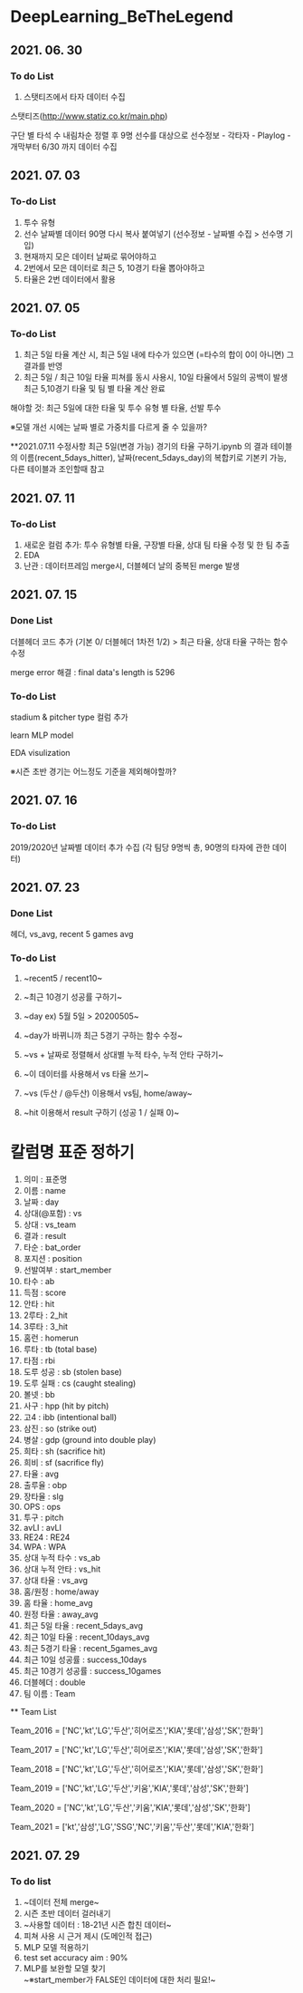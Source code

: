 # DeepLearning_BeTheLegend

## 2021. 06. 30
### To do List
1. 스탯티즈에서 타자 데이터 수집

스탯티즈(http://www.statiz.co.kr/main.php)

구단 별 타석 수 내림차순 정렬 후 9명 선수를 대상으로
선수정보 - 각타자 - Playlog - 개막부터 6/30 까지 데이터 수집

## 2021. 07. 03
### To-do List
1. 투수 유형
2. 선수 날짜별 데이터 90명 다시 복사 붙여넣기 (선수정보 - 날짜별 수집 > 선수명 기입)
3. 현재까지 모은 데이터 날짜로 묶어야하고
4. 2번에서 모은 데이터로 최근 5, 10경기 타율 뽑아야하고
5. 타율은 2번 데이터에서 활용

## 2021. 07. 05
### To-do List
1. 최근 5일 타율 계산 시, 최근 5일 내에 타수가 있으면 (=타수의 합이 0이 아니면) 그 결과를 반영
2. 최근 5일 / 최근 10일 타율 피쳐를 동시 사용시, 10일 타율에서 5일의 공백이 발생 
최근 5,10경기 타율 및 팀 별 타율 계산 완료

해야할 것: 최근 5일에 대한 타율 및 투수 유형 별 타율, 선발 투수 

※모델 개선 시에는 날짜 별로 가중치를 다르게 줄 수 있을까?

**2021.07.11 수정사항
최근 5일(변경 가능) 경기의 타율 구하기.ipynb 의 결과 테이블의
이름(recent_5days_hitter), 날짜(recent_5days_day)의 복합키로 기본키 가능, 다른 테이블과 조인할때 참고


## 2021. 07. 11
### To-do List
1. 새로운 컬럼 추가: 투수 유형별 타율, 구장별 타율, 상대 팀 타율 수정 및 한 팀 추출
2. EDA  
3. 난관 : 데이터프레임 merge시, 더블헤더 날의 중복된 merge 발생

## 2021. 07. 15
### Done List
더블헤더 코드 추가 (기본 0/ 더블헤더 1차전 1/2) > 최근 타율, 상대 타율 구하는 함수 수정


merge error 해결 : final data's length is 5296

### To-do List
stadium & pitcher type 컬럼 추가


learn MLP model


EDA visulization


※시즌 초반 경기는 어느정도 기준을  제외해야할까?

## 2021. 07. 16
### To-do List
2019/2020년 날짜별 데이터 추가 수집
(각 팀당 9명씩 총, 90명의 타자에 관한 데이터)

## 2021. 07. 23
### Done List
헤더, vs_avg, recent 5 games avg

### To-do List
1. ~recent5 / recent10~
2. ~최근 10경기 성공률 구하기~
3. ~day ex) 5월 5일 > 20200505~
4. ~day가 바뀌니까 최근 5경기 구하는 함수 수정~

5. ~vs + 날짜로 정렬해서 상대별 누적 타수, 누적 안타 구하기~
6. ~이 데이터를 사용해서 vs 타율 쓰기~
7. ~vs (두산 / @두산) 이용해서 vs팀, home/away~
8. ~hit 이용해서 result 구하기 (성공 1 / 실패 0)~


# 칼럼명 표준 정하기
1. 의미 : 표준명
2. 이름 : name
3. 날짜 : day
4. 상대(@포함) : vs
5. 상대 : vs_team
6. 결과 : result
7. 타순 : bat_order
8. 포지션 : position
9. 선발여부 : start_member
10. 타수 : ab
11. 득점 : score
12. 안타 : hit
13. 2루타 : 2_hit
14. 3루타 : 3_hit
15. 홈런 : homerun
16. 루타 : tb (total base)
17. 타점 : rbi
18. 도루 성공 : sb (stolen base)
19. 도루 실패 : cs (caught stealing)
20. 볼넷 : bb
21. 사구 : hpp (hit by pitch)
22. 고4 : ibb (intentional ball)
23. 삼진 : so (strike out)
24. 병살 : gdp (ground into double play)
25. 희타 : sh (sacrifice hit)
26. 희비 : sf (sacrifice fly)
27. 타율 : avg
28. 출루율 : obp
29. 장타율 : slg
30. OPS : ops
31. 투구 : pitch
32. avLI : avLI
33. RE24 : RE24
34. WPA : WPA
35. 상대 누적 타수 : vs_ab
36. 상대 누적 안타 : vs_hit
37. 상대 타율 : vs_avg
38. 홈/원정 : home/away
39. 홈 타율 : home_avg
40. 원정 타율 : away_avg
41. 최근 5일 타율 : recent_5days_avg
42. 최근 10일 타율 : recent_10days_avg
43. 최근 5경기 타율 : recent_5games_avg
44. 최근 10일  성공률 : success_10days
45. 최근 10경기 성공률 : success_10games
46. 더블헤더 : double
47. 팀 이름 : Team

** Team List
  
Team_2016 = ['NC','kt','LG','두산','히어로즈','KIA','롯데','삼성','SK','한화']

Team_2017 = ['NC','kt','LG','두산','히어로즈','KIA','롯데','삼성','SK','한화']

Team_2018 = ['NC','kt','LG','두산','히어로즈','KIA','롯데','삼성','SK','한화']

Team_2019 = ['NC','kt','LG','두산','키움','KIA','롯데','삼성','SK','한화']

Team_2020 = ['NC','kt','LG','두산','키움','KIA','롯데','삼성','SK','한화']

Team_2021 = ['kt','삼성','LG','SSG','NC','키움','두산','롯데','KIA','한화']


## 2021. 07. 29
### To do list
1. ~데이터 전체 merge~
2. 시즌 초반 데이터 걸러내기
3. ~사용할 데이터 : 18-21년 시즌 합친 데이터~
4. 피쳐 사용 시 근거 제시 (도메인적 접근)
5. MLP 모델 적용하기
6. test set accuracy aim : 90%
7. MLP를 보완할 모델 찾기\
~※start_member가 FALSE인 데이터에 대한 처리 필요!~
